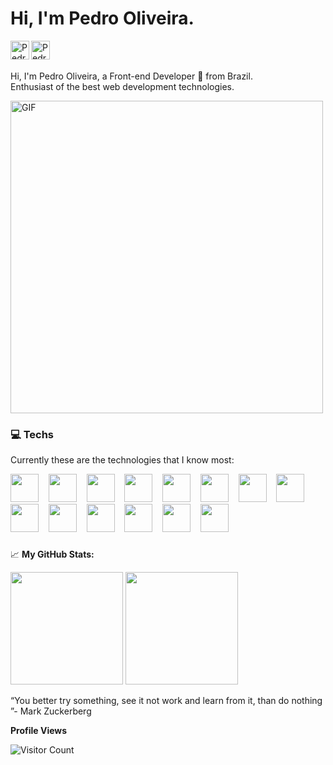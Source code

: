 # Hi, I'm Pedro Oliveira.
<a href="https://www.linkedin.com/in/pedro-oliver/" target="_blank">
  <img align="left" alt="Pedro linkedin" width="30px" src="https://cdn.jsdelivr.net/gh/devicons/devicon/icons/linkedin/linkedin-original.svg" />
</a>
<a href="https://open.spotify.com/playlist/190lNNClWGM5j7euVu97DV" target="_blank">
  <img align="left" alt="Pedro spotify" width="30px" src="https://cdn-icons-png.flaticon.com/512/2111/2111624.png" />
</a>

<br>
<br>

Hi, I'm Pedro Oliveira, a Front-end Developer 🚀 from Brazil. <br />
Enthusiast of the best web development technologies.

<img align="center" width="500px"  alt="GIF" src="https://media.giphy.com/media/836HiJc7pgzy8iNXCn/giphy.gif" />


### :computer:  Techs

Currently these are the technologies that I know most:
<p>
  <img height="45" src="https://cdn.jsdelivr.net/gh/devicons/devicon/icons/html5/html5-original.svg" /> &nbsp;&nbsp;
  <img height="45" src="https://cdn.jsdelivr.net/gh/devicons/devicon/icons/css3/css3-original.svg" /> &nbsp;&nbsp;
  <img height="45" src="https://cdn.jsdelivr.net/gh/devicons/devicon/icons/sass/sass-original.svg" /> &nbsp;&nbsp;
  <img height="45" src="https://cdn.jsdelivr.net/gh/devicons/devicon/icons/javascript/javascript-original.svg" /> &nbsp;&nbsp;
  <img height="45" src="https://cdn.jsdelivr.net/gh/devicons/devicon/icons/react/react-original.svg" /> &nbsp;&nbsp;
  <img height="45" src="https://cdn.jsdelivr.net/gh/devicons/devicon/icons/redux/redux-original.svg" /> &nbsp;&nbsp;
  <img height="45" src="https://cdn.jsdelivr.net/gh/devicons/devicon/icons/typescript/typescript-original.svg" /> &nbsp;&nbsp;
  <img height="45" src="https://cdn.jsdelivr.net/gh/devicons/devicon/icons/storybook/storybook-original.svg" /> &nbsp;&nbsp;
  <img height="45" src="https://cdn.jsdelivr.net/gh/devicons/devicon/icons/materialui/materialui-original.svg" /> &nbsp;&nbsp;
  <img height="45" src="https://cdn.jsdelivr.net/gh/devicons/devicon/icons/bash/bash-original.svg" /> &nbsp;&nbsp; 
  <img height="45" src="https://cdn.jsdelivr.net/gh/devicons/devicon/icons/nodejs/nodejs-original.svg" /> &nbsp;&nbsp;
  <img height="45" src="https://cdn.jsdelivr.net/gh/devicons/devicon/icons/postgresql/postgresql-original.svg" /> &nbsp;&nbsp;
  <img height="45" src="https://cdn.jsdelivr.net/gh/devicons/devicon/icons/git/git-original.svg" /> &nbsp;&nbsp;
  <img height="45" src="https://cdn.jsdelivr.net/gh/devicons/devicon/icons/nextjs/nextjs-original.svg" /> &nbsp;&nbsp; 
  
</p>

###
###

📈 **My GitHub Stats:**

<p>
  <img height="180em" src="https://github-readme-stats.vercel.app/api?username=Pedrooliver13&show_icons=true&hide_border=true&&count_private=true&include_all_commits=true" />
  <img height="180em" src="https://github-readme-stats.vercel.app/api/top-langs/?username=Pedrooliver13&exclude_repo=KNN-Image-Classification&show_icons=true&hide_border=true&layout=compact&langs_count=8"/>
</p>

“You better try something, see it not work and learn from it, than do nothing ”- Mark Zuckerberg

**Profile Views**

![Visitor Count](https://profile-counter.glitch.me/{Pedrooliver13}/count.svg)

   [React JS]: <https://pt-br.reactjs.org>
   [Node.js]: <http://nodejs.org>
